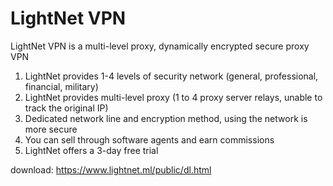 # LightNet VPN

LightNet VPN is a multi-level proxy, dynamically encrypted secure proxy VPN

1. LightNet provides 1-4 levels of security network (general, professional, financial, military)
2. LightNet provides multi-level proxy (1 to 4 proxy server relays, unable to track the original IP)
3. Dedicated network line and encryption method, using the network is more secure
4. You can sell through software agents and earn commissions
5. LightNet offers a 3-day free trial

download: https://www.lightnet.ml/public/dl.html
